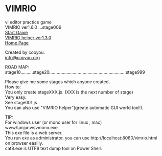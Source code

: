 # VIMRIO
vi editor practice game  
VIMRIO ver1.6.0 ...stage009  
[Start Game](http://cooyou.github.io/vimrio/www/vimrio.html)  
[VIMRIO helper ver1.3.0](http://cooyou.github.io/vimrio/www/helper/helper.html)  
[Home Page](http://cooyou.github.io/vimrio/index.html)  

Created by cooyou.  
info@cooyou.org  

ROAD MAP:    
stage10..........stage20..............................................................stage999  
  
Please give me some stages which anyone created.  
How to:  
You only create stageXXX.js. (XXX is the next number of stage)  
Very easy.  
See stage001.js  
You can also use "VIMRIO helper"(greate automatic GUI world tool!).  

TIP:  
For windows user (or mono user for linux , mac)  
www/tanjunwsvmono.exe  
This exe file is a web server.  
You run exe as administrator, you can use http://localhost:8080/vimrio.html on browser easilly.  
cat8.exe is UTF8 text dump tool on Power Shell.   
